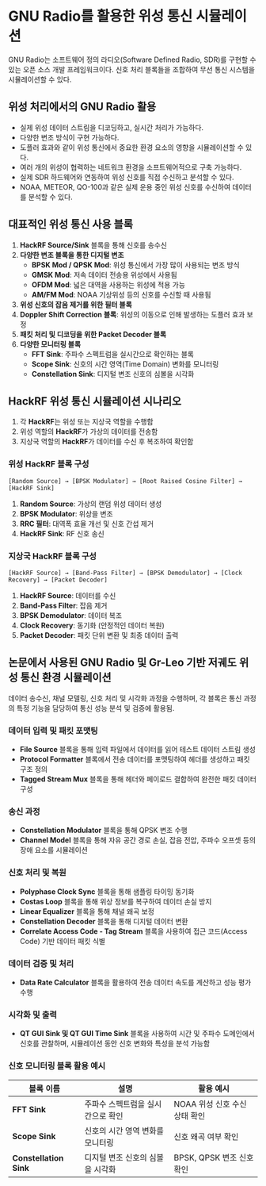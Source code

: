 # GNU Radio를 활용한 위성 통신 시뮬레이션

GNU Radio는 소프트웨어 정의 라디오(Software Defined Radio, SDR)를 구현할 수 있는 오픈 소스 개발 프레임워크이다. 신호 처리 블록들을 조합하여 무선 통신 시스템을 시뮬레이션할 수 있다.

## 위성 처리에서의 GNU Radio 활용

- 실제 위성 데이터 스트림을 디코딩하고, 실시간 처리가 가능하다.
- 다양한 변조 방식이 구현 가능하다.
- 도플러 효과와 같이 위성 통신에서 중요한 환경 요소의 영향을 시뮬레이션할 수 있다.
- 여러 개의 위성이 협력하는 네트워크 환경을 소프트웨어적으로 구축 가능하다.
- 실제 SDR 하드웨어와 연동하여 위성 신호를 직접 수신하고 분석할 수 있다.
- NOAA, METEOR, QO-100과 같은 실제 운용 중인 위성 신호를 수신하여 데이터를 분석할 수 있다.

## 대표적인 위성 통신 사용 블록

1. **HackRF Source/Sink** 블록을 통해 신호를 송수신
2. **다양한 변조 블록을 통한 디지털 변조**
    - **BPSK Mod / QPSK Mod**: 위성 통신에서 가장 많이 사용되는 변조 방식
    - **GMSK Mod**: 저속 데이터 전송용 위성에서 사용됨
    - **OFDM Mod**: 넓은 대역을 사용하는 위성에 적용 가능
    - **AM/FM Mod**: NOAA 기상위성 등의 신호를 수신할 때 사용됨
3. **위성 신호의 잡음 제거를 위한 필터 블록**
4. **Doppler Shift Correction 블록**: 위성의 이동으로 인해 발생하는 도플러 효과 보정
5. **패킷 처리 및 디코딩을 위한 Packet Decoder 블록**
6. **다양한 모니터링 블록**
    - **FFT Sink**: 주파수 스펙트럼을 실시간으로 확인하는 블록
    - **Scope Sink**: 신호의 시간 영역(Time Domain) 변화를 모니터링
    - **Constellation Sink**: 디지털 변조 신호의 심볼을 시각화

## HackRF 위성 통신 시뮬레이션 시나리오

1. 각 **HackRF**는 위성 또는 지상국 역할을 수행함
2. 위성 역할의 **HackRF**가 가상의 데이터를 전송함
3. 지상국 역할의 **HackRF**가 데이터를 수신 후 복조하여 확인함

### 위성 HackRF 블록 구성

```
[Random Source] → [BPSK Modulator] → [Root Raised Cosine Filter] → [HackRF Sink]
```

1. **Random Source**: 가상의 랜덤 위성 데이터 생성
2. **BPSK Modulator**: 위상을 변조
3. **RRC 필터**: 대역폭 효율 개선 및 신호 간섭 제거
4. **HackRF Sink**: RF 신호 송신

### 지상국 HackRF 블록 구성

```
[HackRF Source] → [Band-Pass Filter] → [BPSK Demodulator] → [Clock Recovery] → [Packet Decoder]
```

1. **HackRF Source**: 데이터를 수신
2. **Band-Pass Filter**: 잡음 제거
3. **BPSK Demodulator**: 데이터 복조
4. **Clock Recovery**: 동기화 (안정적인 데이터 복원)
5. **Packet Decoder**: 패킷 단위 변환 및 최종 데이터 출력

## 논문에서 사용된 GNU Radio 및 Gr-Leo 기반 저궤도 위성 통신 환경 시뮬레이션

데이터 송수신, 채널 모델링, 신호 처리 및 시각화 과정을 수행하며, 각 블록은 통신 과정의 특정 기능을 담당하여 통신 성능 분석 및 검증에 활용됨.

### 데이터 입력 및 패킷 포맷팅

- **File Source** 블록을 통해 입력 파일에서 데이터를 읽어 테스트 데이터 스트림 생성
- **Protocol Formatter** 블록에서 전송 데이터를 포맷팅하여 헤더를 생성하고 패킷 구조 정의
- **Tagged Stream Mux** 블록을 통해 헤더와 페이로드 결합하여 완전한 패킷 데이터 구성

### 송신 과정

- **Constellation Modulator** 블록을 통해 QPSK 변조 수행
- **Channel Model** 블록을 통해 자유 공간 경로 손실, 잡음 전압, 주파수 오프셋 등의 장애 요소를 시뮬레이션

### 신호 처리 및 복원

- **Polyphase Clock Sync** 블록을 통해 샘플링 타이밍 동기화
- **Costas Loop** 블록을 통해 위상 정보를 복구하여 데이터 손실 방지
- **Linear Equalizer** 블록을 통해 채널 왜곡 보정
- **Constellation Decoder** 블록을 통해 디지털 데이터 변환
- **Correlate Access Code - Tag Stream** 블록을 사용하여 접근 코드(Access Code) 기반 데이터 패킷 식별

### 데이터 검증 및 처리

- **Data Rate Calculator** 블록을 활용하여 전송 데이터 속도를 계산하고 성능 평가 수행

### 시각화 및 출력

- **QT GUI Sink 및 QT GUI Time Sink** 블록을 사용하여 시간 및 주파수 도메인에서 신호를 관찰하며, 시뮬레이션 동안 신호 변화와 특성을 분석 가능함

### 신호 모니터링 블록 활용 예시

| 블록 이름 | 설명 | 활용 예시 |
|-----------|------|------------|
| **FFT Sink** | 주파수 스펙트럼을 실시간으로 확인 | NOAA 위성 신호 수신 상태 확인 |
| **Scope Sink** | 신호의 시간 영역 변화를 모니터링 | 신호 왜곡 여부 확인 |
| **Constellation Sink** | 디지털 변조 신호의 심볼을 시각화 | BPSK, QPSK 변조 신호 확인 |
